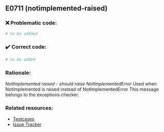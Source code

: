 ## E0711 (notimplemented-raised)

### :x: Problematic code:

```python
# to be addded
```

### :heavy_check_mark: Correct code:

```python
# to be added
```

### Rationale:

 *NotImplemented raised - should raise NotImplementedError*
  Used when NotImplemented is raised instead of NotImplementedError This
  message belongs to the exceptions checker.



### Related resources:

- [Testcases](#)
- [Issue Tracker](https://github.com/PyCQA/pylint/issues?q=is%3Aissue+%22notimplemented-raised%22+OR+%22E0711%22)
